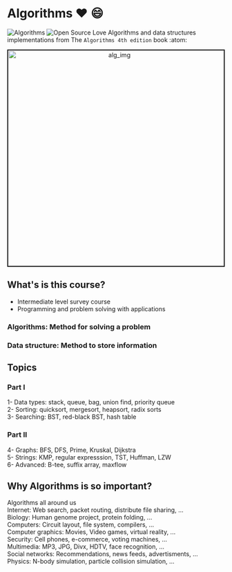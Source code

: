 # Algorithms :heart: :smile:
![Algorithms][alg-img]
![Open Source Love][Open-Source-img]
Algorithms and data structures implementations from The `Algorithms 4th edition` book :atom:

<p align="center">
  <img src="https://www.technocrazed.com/wp-content/uploads/2015/12/Brick-wallaper-For-Background-28.jpg" alt="alg_img" width="500" border="2"/>
<p>

## What's is this course?
- Intermediate level survey course
- Programming and problem solving with applications

### Algorithms: Method for solving a problem
### Data structure: Method to store information

## Topics

### Part I

1- Data types: stack, queue, bag, union find, priority queue  
2- Sorting: quicksort, mergesort, heapsort, radix sorts  
3- Searching: BST, red-black BST, hash table  

### Part II
4- Graphs: BFS, DFS, Prime, Kruskal, Dijkstra  
5- Strings: KMP, regular expresssion, TST, Huffman, LZW  
6- Advanced: B-tee, suffix array, maxflow  

  
## Why Algorithms is so important?
Algorithms all around us  
Internet: Web search, packet routing, distribute file sharing, ...  
Biology: Human genome project, protein folding, ...  
Computers: Circuit layout, file system, compilers, ...  
Computer graphics: Movies, Video games, virtual reality, ...  
Security: Cell phones, e-commerce, voting machines, ...  
Multimedia: MP3, JPG, Divx, HDTV, face recognition, ...  
Social networks: Recommendations, news feeds, advertisments, ...  
Physics: N-body simulation, particle collision simulation, ...  

  
  
  
  
  
[Open-Source-img]: https://badges.frapsoft.com/os/v1/open-source.svg?v=103
[alg-img]: https://img.shields.io/static/v1?label=Data_Structure&message=Algorithms&color=blue&style=flat
